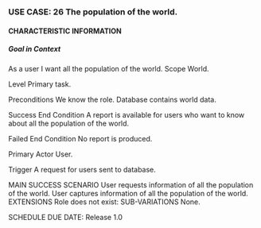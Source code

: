 ### USE CASE: 26 The population of the world.
#### CHARACTERISTIC INFORMATION
##### Goal in Context
As a user I want all the population of the world.
Scope
World.

Level
Primary task.

Preconditions
We know the role. Database contains world data.

Success End Condition
A report is available for users who want to know about all the population of the world.

Failed End Condition
No report is produced.

Primary Actor
User.

Trigger
A request for users sent to database.

MAIN SUCCESS SCENARIO
User requests information of all the population of the world.
User captures information of all the population of the world.
EXTENSIONS
Role does not exist:
SUB-VARIATIONS
None.

SCHEDULE
DUE DATE: Release 1.0